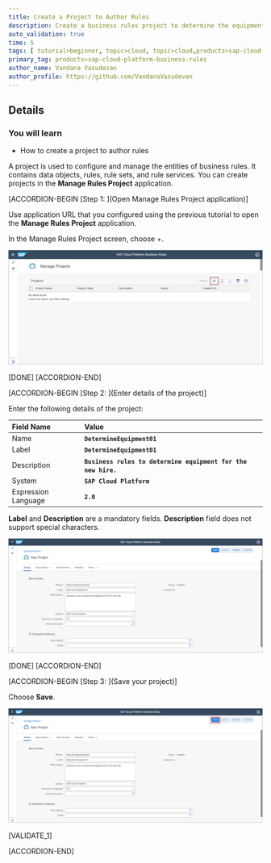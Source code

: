 ```yaml
---
title: Create a Project to Author Rules
description: Create a business rules project to determine the equipment for a new employee based on employee details.
auto_validation: true
time: 5
tags: [ tutorial>beginner, topic>cloud, topic>cloud,products>sap-cloud-platform,products>sap-cloud-platform-for-the-cloud-foundry-environment]
primary_tag: products>sap-cloud-platform-business-rules
author_name: Vandana Vasudevan
author_profile: https://github.com/VandanaVasudevan
---
```


## Details
### You will learn
  - How to create a project to author rules

A project is used to configure and manage the entities of business rules. It contains data objects, rules, rule sets, and rule services. You can create projects in the **Manage Rules Project** application.

[ACCORDION-BEGIN [Step 1: ](Open Manage Rules Project application)]

Use application URL that you configured using the previous tutorial to open the **Manage Rules Project** application.

In the Manage Rules Project screen, choose +.

![Manage Rule Project Application](create_project0.png)

[DONE]
[ACCORDION-END]

[ACCORDION-BEGIN [Step 2: ](Enter details of the project)]

Enter the following details of the project:

|  Field Name     | Value
|  :------------- | :-------------
|  Name           | **`DetermineEquipment01`**
|  Label           | **`DetermineEquipment01`**
|  Description    | **`Business rules to determine equipment for the new hire.`**
|  System            | **`SAP Cloud Platform`**
|  Expression Language    | **`2.0`**

**Label** and **Description** are a mandatory fields. **Description** field does not support special characters.

![Project Details](create_project1.png)

[DONE]
[ACCORDION-END]

[ACCORDION-BEGIN [Step 3: ](Save your project)]

Choose **Save**.

![Save the project](create_project2.png)

[VALIDATE_1]

[ACCORDION-END]
